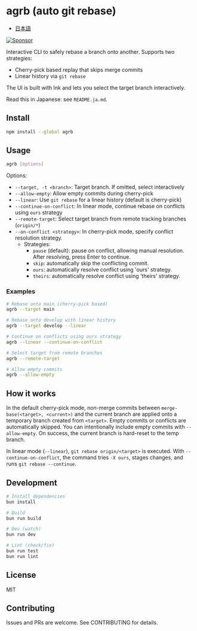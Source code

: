 # agrb (auto git rebase)

- [日本語](./README.ja.md)

<a href="https://github.com/sponsors/riya-amemiya"><img alt="Sponsor" src="https://img.shields.io/badge/sponsor-30363D?style=for-the-badge&logo=GitHub-Sponsors&logoColor=#white" /></a>

Interactive CLI to safely rebase a branch onto another. Supports two strategies:

- Cherry-pick based replay that skips merge commits
- Linear history via `git rebase`

The UI is built with Ink and lets you select the target branch interactively.

Read this in Japanese: see `README.ja.md`.

## Install

```bash
npm install --global agrb
```

## Usage

```bash
agrb [options]
```

Options:

- `--target, -t <branch>`: Target branch. If omitted, select interactively
- `--allow-empty`: Allow empty commits during cherry-pick
- `--linear`: Use `git rebase` for a linear history (default is cherry-pick)
- `--continue-on-conflict`: In linear mode, continue rebase on conflicts using `ours` strategy
- `--remote-target`: Select target branch from remote tracking branches (`origin/*`)
- `--on-conflict <strategy>`: In cherry-pick mode, specify conflict resolution strategy.
  - Strategies:
    - `pause` (default): pause on conflict, allowing manual resolution.
      After resolving, press Enter to continue.
    - `skip`: automatically skip the conflicting commit.
    - `ours`: automatically resolve conflict using 'ours' strategy.
    - `theirs`: automatically resolve conflict using 'theirs' strategy.

### Examples

```bash
# Rebase onto main (cherry-pick based)
agrb --target main

# Rebase onto develop with linear history
agrb --target develop --linear

# Continue on conflicts using ours strategy
agrb --linear --continue-on-conflict

# Select target from remote branches
agrb --remote-target

# Allow empty commits
agrb --allow-empty
```

## How it works

In the default cherry-pick mode, non-merge commits between `merge-base(<target>, <current>)` and the current branch are applied onto a temporary branch created from `<target>`. Empty commits or conflicts are automatically skipped. You can intentionally include empty commits with `--allow-empty`. On success, the current branch is hard-reset to the temp branch.

In linear mode (`--linear`), `git rebase origin/<target>` is executed. With `--continue-on-conflict`, the command tries `-X ours`, stages changes, and runs `git rebase --continue`.

## Development

```bash
# Install dependencies
bun install

# Build
bun run build

# Dev (watch)
bun run dev

# Lint (check/fix)
bun run test
bun run lint
```

## License

MIT

## Contributing

Issues and PRs are welcome. See CONTRIBUTING for details.
